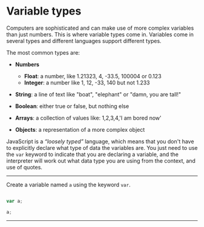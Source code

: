 # Variable types

Computers are sophisticated and can make use of more complex variables than just numbers. This is where variable types come in. Variables come in several types and different languages support different types.

The most common types are:

* **Numbers**
    * **Float**: a number, like 1.21323, 4, -33.5, 100004 or 0.123
    * **Integer**: a number like 1, 12, -33, 140 but not 1.233

* **String**: a line of text like "boat", "elephant" or "damn, you are tall!"

* **Boolean**: either true or false, but nothing else

* **Arrays**: a collection of values like: 1,2,3,4,'I am bored now'

* **Objects**: a representation of a more complex object

JavaScript is a *“loosely typed”* language, which means that you don't have to explicitly declare what type of data the variables are. You just need to use the ```var``` keyword to indicate that you are declaring a variable, and the interpreter will work out what data type you are using from the context, and use of quotes.



---

Create a variable named `a` using the keyword `var`.

```js

```

```js
var a;
```

```js
a;
```

---
